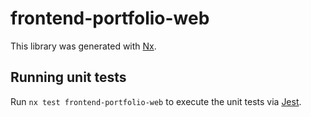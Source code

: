 # frontend-portfolio-web

This library was generated with [Nx](https://nx.dev).

## Running unit tests

Run `nx test frontend-portfolio-web` to execute the unit tests via [Jest](https://jestjs.io).
